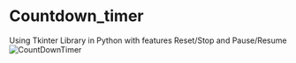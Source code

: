 # Countdown_timer 
Using Tkinter Library in Python with features Reset/Stop and Pause/Resume
![CountDownTimer](https://user-images.githubusercontent.com/82526703/184105194-a1eb98dd-73b4-4497-b07b-959adfdaa3da.png)

